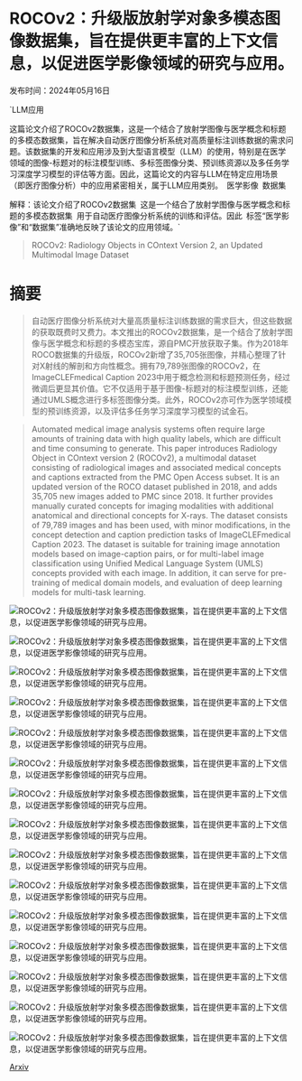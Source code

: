 # ROCOv2：升级版放射学对象多模态图像数据集，旨在提供更丰富的上下文信息，以促进医学影像领域的研究与应用。

发布时间：2024年05月16日

`LLM应用

这篇论文介绍了ROCOv2数据集，这是一个结合了放射学图像与医学概念和标题的多模态数据集，旨在解决自动医疗图像分析系统对高质量标注训练数据的需求问题。该数据集的开发和应用涉及到大型语言模型（LLM）的使用，特别是在医学领域的图像-标题对的标注模型训练、多标签图像分类、预训练资源以及多任务学习深度学习模型的评估等方面。因此，这篇论文的内容与LLM在特定应用场景（即医疗图像分析）中的应用紧密相关，属于LLM应用类别。` `医学影像` `数据集

解释：该论文介绍了ROCOv2数据集` `这是一个结合了放射学图像与医学概念和标题的多模态数据集` `用于自动医疗图像分析系统的训练和评估。因此` `标签“医学影像”和“数据集”准确地反映了该论文的应用领域。`

> ROCOv2: Radiology Objects in COntext Version 2, an Updated Multimodal Image Dataset

# 摘要

> 自动医疗图像分析系统对大量高质量标注训练数据的需求巨大，但这些数据的获取既费时又费力。本文推出的ROCOv2数据集，是一个结合了放射学图像与医学概念和标题的多模态宝库，源自PMC开放获取子集。作为2018年ROCO数据集的升级版，ROCOv2新增了35,705张图像，并精心整理了针对X射线的解剖和方向性概念。拥有79,789张图像的ROCOv2，在ImageCLEFmedical Caption 2023中用于概念检测和标题预测任务，经过微调后更显其价值。它不仅适用于基于图像-标题对的标注模型训练，还能通过UMLS概念进行多标签图像分类。此外，ROCOv2亦可作为医学领域模型的预训练资源，以及评估多任务学习深度学习模型的试金石。

> Automated medical image analysis systems often require large amounts of training data with high quality labels, which are difficult and time consuming to generate. This paper introduces Radiology Object in COntext version 2 (ROCOv2), a multimodal dataset consisting of radiological images and associated medical concepts and captions extracted from the PMC Open Access subset. It is an updated version of the ROCO dataset published in 2018, and adds 35,705 new images added to PMC since 2018. It further provides manually curated concepts for imaging modalities with additional anatomical and directional concepts for X-rays. The dataset consists of 79,789 images and has been used, with minor modifications, in the concept detection and caption prediction tasks of ImageCLEFmedical Caption 2023. The dataset is suitable for training image annotation models based on image-caption pairs, or for multi-label image classification using Unified Medical Language System (UMLS) concepts provided with each image. In addition, it can serve for pre-training of medical domain models, and evaluation of deep learning models for multi-task learning.

![ROCOv2：升级版放射学对象多模态图像数据集，旨在提供更丰富的上下文信息，以促进医学影像领域的研究与应用。](../../../paper_images/2405.10004/x1.png)

![ROCOv2：升级版放射学对象多模态图像数据集，旨在提供更丰富的上下文信息，以促进医学影像领域的研究与应用。](../../../paper_images/2405.10004/x2.png)

![ROCOv2：升级版放射学对象多模态图像数据集，旨在提供更丰富的上下文信息，以促进医学影像领域的研究与应用。](../../../paper_images/2405.10004/x3.png)

![ROCOv2：升级版放射学对象多模态图像数据集，旨在提供更丰富的上下文信息，以促进医学影像领域的研究与应用。](../../../paper_images/2405.10004/x4.png)

![ROCOv2：升级版放射学对象多模态图像数据集，旨在提供更丰富的上下文信息，以促进医学影像领域的研究与应用。](../../../paper_images/2405.10004/x5.png)

![ROCOv2：升级版放射学对象多模态图像数据集，旨在提供更丰富的上下文信息，以促进医学影像领域的研究与应用。](../../../paper_images/2405.10004/x6.png)

![ROCOv2：升级版放射学对象多模态图像数据集，旨在提供更丰富的上下文信息，以促进医学影像领域的研究与应用。](../../../paper_images/2405.10004/x7.png)

![ROCOv2：升级版放射学对象多模态图像数据集，旨在提供更丰富的上下文信息，以促进医学影像领域的研究与应用。](../../../paper_images/2405.10004/x8.png)

![ROCOv2：升级版放射学对象多模态图像数据集，旨在提供更丰富的上下文信息，以促进医学影像领域的研究与应用。](../../../paper_images/2405.10004/x9.png)

![ROCOv2：升级版放射学对象多模态图像数据集，旨在提供更丰富的上下文信息，以促进医学影像领域的研究与应用。](../../../paper_images/2405.10004/x10.png)

![ROCOv2：升级版放射学对象多模态图像数据集，旨在提供更丰富的上下文信息，以促进医学影像领域的研究与应用。](../../../paper_images/2405.10004/x11.png)

![ROCOv2：升级版放射学对象多模态图像数据集，旨在提供更丰富的上下文信息，以促进医学影像领域的研究与应用。](../../../paper_images/2405.10004/x12.png)

![ROCOv2：升级版放射学对象多模态图像数据集，旨在提供更丰富的上下文信息，以促进医学影像领域的研究与应用。](../../../paper_images/2405.10004/x13.png)

![ROCOv2：升级版放射学对象多模态图像数据集，旨在提供更丰富的上下文信息，以促进医学影像领域的研究与应用。](../../../paper_images/2405.10004/x14.png)

![ROCOv2：升级版放射学对象多模态图像数据集，旨在提供更丰富的上下文信息，以促进医学影像领域的研究与应用。](../../../paper_images/2405.10004/x15.png)

[Arxiv](https://arxiv.org/abs/2405.10004)